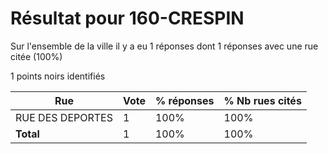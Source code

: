 # Résultat pour 160-CRESPIN

Sur l'ensemble de la ville il y a eu 1 réponses dont 1 réponses avec une rue citée (100%)

1 points noirs identifiés

| Rue | Vote | % réponses | % Nb rues cités|
|-----|------|------------|----------------|
| RUE DES DEPORTES | 1 | 100% | 100%|
| **Total** | 1 | 100% | 100%|
